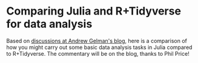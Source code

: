 # Comparing Julia and R+Tidyverse for data analysis

Based on [discussions at Andrew Gelman's blog](https://statmodeling.stat.columbia.edu/2022/01/25/im-skeptical-of-that-claim-that-cash-aid-to-poor-mothers-increases-brain-activity-in-babies/#comment-2043556), here is a comparison of how you might carry out some basic data analysis tasks in Julia compared to R+Tidyverse. The commentary will be on the blog, thanks to Phil Price!

